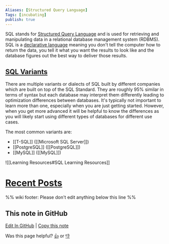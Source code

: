 ```yaml
---
Aliases: [Structured Query Language]
Tags: [incubating]
publish: true
---
```


SQL stands for [Structured Query Language](https://en.wikipedia.org/wiki/SQL) and is used for retrieving and manipulating data in a relational database management system (RDBMS). SQL is a [declarative language](https://en.wikipedia.org/wiki/Declarative_programming) meaning you don't tell the computer how to return the data, you tell it what you want the results to look like and the database figures out the best way to deliver those results.

## [SQL Variants](http://troels.arvin.dk/db/rdbms/)

There are multiple variants or dialects of SQL built by different companies which are built on top of the SQL Standard. They are roughly 95% similar in terms of syntax but each database may interpret them differently leading to optimization differences between databases. It's typically not important to learn more than one, especially when you are just getting started. However, when you get more advanced it will be helpful to know the differences as you will likely start using different types of databases for different use cases.

The most common variants are:
-   [[T-SQL]] ([[Microsoft SQL Server]])
-   [[PostgreSQL]] ([[PostgreSQL]])
-   [[MySQL]] ([[MySQL]])

![[Learning Resources#SQL Learning Resources]]

# [Recent Posts](https://www.reddit.com/r/dataengineering/search/?q=sql&restrict_sr=1&t=year&sort=relevance)

%% wiki footer: Please don't edit anything below this line %%

## This note in GitHub

<span class="git-footer">[Edit In GitHub](https://github.dev/data-engineering-community/data-engineering-wiki/blob/main/Tools/SQL.md "git-hub-edit-note") | [Copy this note](https://raw.githubusercontent.com/data-engineering-community/data-engineering-wiki/main/Tools/SQL.md "git-hub-copy-note")</span>

<span class="git-footer">Was this page helpful?
[👍](https://tally.so/r/3jZ8D4?rating=Yes&url=https://dataengineering.wiki/Tools/SQL) or [👎](https://tally.so/r/3jZ8D4?rating=No&url=https://dataengineering.wiki/Tools/SQL)</span>
